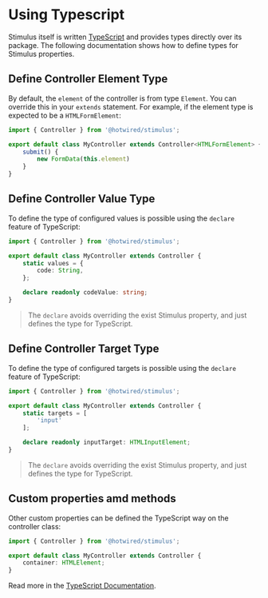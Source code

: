 # Using Typescript

Stimulus itself is written [TypeScript](https://www.typescriptlang.org/)
and provides types directly over its package.
The following documentation shows how to define types for
Stimulus properties.

## Define Controller Element Type

By default, the `element` of the controller is from type `Element`. You can override this in your `extends` statement. For example, if the element type is expected to be a `HTMLFormElement`:

```ts
import { Controller } from '@hotwired/stimulus';

export default class MyController extends Controller<HTMLFormElement> {
    submit() {
        new FormData(this.element)
    }
}
```

## Define Controller Value Type

To define the type of configured values is possible
using the `declare` feature of TypeScript:

```ts
import { Controller } from '@hotwired/stimulus';

export default class MyController extends Controller {
    static values = {
        code: String,
    };

    declare readonly codeValue: string;
}
```

> The `declare` avoids overriding the exist Stimulus property, and just defines the type for TypeScript.

## Define Controller Target Type

To define the type of configured targets is possible
using the `declare` feature of TypeScript:

```ts
import { Controller } from '@hotwired/stimulus';

export default class MyController extends Controller {
    static targets = [
        'input'
    ];

    declare readonly inputTarget: HTMLInputElement;
}
```

> The `declare` avoids overriding the exist Stimulus property, and just defines the type for TypeScript.

## Custom properties amd methods

Other custom properties can be defined the TypeScript way
on the controller class:

```ts
import { Controller } from '@hotwired/stimulus';

export default class MyController extends Controller {
    container: HTMLElement;
}
```

Read more in the [TypeScript Documentation](https://www.typescriptlang.org/docs/handbook/intro.html).
